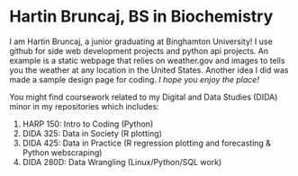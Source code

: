 # Hartin Bruncaj, BS in Biochemistry

I am Hartin Bruncaj, a junior graduating at Binghamton University! I use github for side web development projects and python api projects. An example is a static webpage that relies on weather.gov and images to tells you the weather at any location in the United States. Another idea I did was made a sample design page for coding.
*I hope you enjoy the place!*

You might find coursework related to my Digital and Data Studies (DIDA) minor in my repositories which includes:

1. HARP 150: Intro to Coding (Python)
2. DIDA 325: Data in Society (R plotting)
3. DIDA 425: Data in Practice (R regression plotting and forecasting & Python webscraping)
4. DIDA 280D: Data Wrangling (Linux/Python/SQL work)


<!--
**Professor64/Professor64** is a ✨ _special_ ✨ repository because its `README.md` (this file) appears on your GitHub profile.

Here are some ideas to get you started:

- 🔭 I’m currently working on ...
- 🌱 I’m currently learning ...
- 👯 I’m looking to collaborate on ...
- 🤔 I’m looking for help with ...
- 💬 Ask me about ...
- 📫 How to reach me: ...
- 😄 Pronouns: ...
- ⚡ Fun fact: ...
-->
